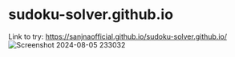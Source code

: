 # sudoku-solver.github.io
Link to try: https://sanjnaofficial.github.io/sudoku-solver.github.io/
![Screenshot 2024-08-05 233032](https://github.com/user-attachments/assets/76d9ed07-d9f8-4d61-a731-d8205647fc32)


